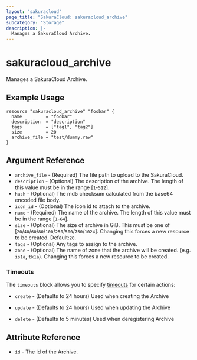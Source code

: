 ```yaml
---
layout: "sakuracloud"
page_title: "SakuraCloud: sakuracloud_archive"
subcategory: "Storage"
description: |-
  Manages a SakuraCloud Archive.
---
```


# sakuracloud_archive

Manages a SakuraCloud Archive.

## Example Usage

```hcl
resource "sakuracloud_archive" "foobar" {
  name         = "foobar"
  description  = "description"
  tags         = ["tag1", "tag2"]
  size         = 20
  archive_file = "test/dummy.raw"
}
```
## Argument Reference

* `archive_file` - (Required) The file path to upload to the SakuraCloud.
* `description` - (Optional) The description of the archive. The length of this value must be in the range [`1`-`512`].
* `hash` - (Optional) The md5 checksum calculated from the base64 encoded file body.
* `icon_id` - (Optional) The icon id to attach to the archive.
* `name` - (Required) The name of the archive. The length of this value must be in the range [`1`-`64`].
* `size` - (Optional) The size of archive in GiB. This must be one of [`20`/`40`/`60`/`80`/`100`/`250`/`500`/`750`/`1024`]. Changing this forces a new resource to be created. Default:`20`.
* `tags` - (Optional) Any tags to assign to the archive.
* `zone` - (Optional) The name of zone that the archive will be created. (e.g. `is1a`, `tk1a`). Changing this forces a new resource to be created.



### Timeouts

The `timeouts` block allows you to specify [timeouts](https://www.terraform.io/docs/configuration/resources.html#operation-timeouts) for certain actions:

* `create` - (Defaults to 24 hours) Used when creating the Archive


* `update` - (Defaults to 24 hours) Used when updating the Archive

* `delete` - (Defaults to 5 minutes) Used when deregistering Archive



## Attribute Reference

* `id` - The id of the Archive.



